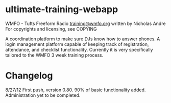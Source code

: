 ultimate-training-webapp
========================

WMFO - Tufts Freeform Radio
training@wmfo.org
written by Nicholas Andre
For copyrights and licensing, see COPYING

A coordination platform to make sure DJs know how to answer phones. A login management platform capable of keeping track of registration, attendance, and checklist functionality. Currently it is very specifically tailored to the WMFO 3 week training process.

Changelog
=========

8/27/12
First push, version 0.80. 90% of basic functionality added. Administration yet to be completed.
